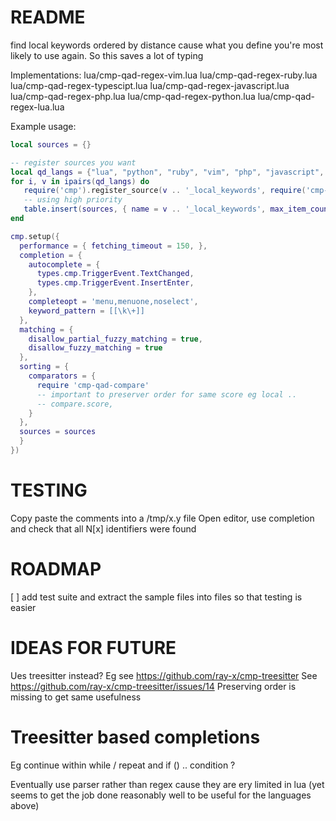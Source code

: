 README
======
find local keywords ordered by distance cause what you define you're most
likely to use again. So this saves a lot of typing

Implementations:
    lua/cmp-qad-regex-vim.lua
    lua/cmp-qad-regex-ruby.lua
    lua/cmp-qad-regex-typescipt.lua
    lua/cmp-qad-regex-javascript.lua
    lua/cmp-qad-regex-php.lua
    lua/cmp-qad-regex-python.lua
    lua/cmp-qad-regex-lua.lua

Example usage:

```lua
local sources = {}

-- register sources you want
local qd_langs = {"lua", "python", "ruby", "vim", "php", "javascript", "typescript", "shell"}
for i, v in ipairs(qd_langs) do
   require('cmp').register_source(v .. '_local_keywords', require('cmp-qad-regex-' ..  v))
   -- using high priority
   table.insert(sources, { name = v .. '_local_keywords', max_item_count = 8, priority = 20} )
end

cmp.setup({
  performance = { fetching_timeout = 150, },
  completion = {
    autocomplete = {
      types.cmp.TriggerEvent.TextChanged,
      types.cmp.TriggerEvent.InsertEnter,
    },
    completeopt = 'menu,menuone,noselect',
    keyword_pattern = [[\k\+]]
  },
  matching = {
    disallow_partial_fuzzy_matching = true,
    disallow_fuzzy_matching = true
  },
  sorting = {
    comparators = {
      require 'cmp-qad-compare'
      -- important to preserver order for same score eg local ..
      -- compare.score,
    }
  },
  sources = sources
  }
})
```

TESTING
=======
Copy paste the comments into a /tmp/x.y file
Open editor, use completion and check that all N[x] identifiers were found

ROADMAP
=======
[ ] add test suite and extract the sample files into files so that testing is easier


IDEAS FOR FUTURE
=================
Ues treesitter instead?
  Eg see https://github.com/ray-x/cmp-treesitter
  See https://github.com/ray-x/cmp-treesitter/issues/14
  Preserving order is missing to get same usefulness


Treesitter based completions
============================
Eg continue within while / repeat and if () .. condition ?

Eventually use parser rather than regex cause they are ery limited in lua (yet
seems to get the job done reasonably well to be useful for the languages above)
